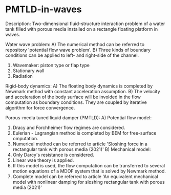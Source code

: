 # PMTLD-in-waves

Description:
Two-dimensional fluid-structure interaction problem of a water tank filled with porous media installed on a rectangle floating platform in waves.

Water wave problem:
A) The numerical method can be referred to repository 'potential flow wave problem'.
B) Three kinds of boundary conditions can be applied to left- and right-side of the channel.
  1. Wavemaker: piston type or flap type
  2. Stationary wall
  3. Radiation

Rigid-body dynamics:
A) The floating body dynamics is completed by Newmark method with constant acceleration assumption.
B) The velocity and acceleration of the body surface will be involded in the flow computation as boundary conditions. They are coupled by iterative algorithm for force convergence.

Porous-media tuned liquid damper (PMTLD):
A) Potential flow model:
  1. Dracy and Forchheimer flow regimes are considered.
  2. Eulerian - Lagrangian method is completed by BEM for free-surface omputation.
  3. Numerical method can be referred to article 'Sloshing force in a rectangular tank with porous media (2021)'
B) Mechanical model:
  1. Only Darcy's resistance is considered.
  2. Linear wae theory is applied.
  3. If this model is used, the flow computation can be transferred to several motion equations of a MDOF system that is solved by Newmark method.
  4. Complete model can be referred to article 'An equivalent mechanical model with nonlinear damping for sloshing rectangular tank with porous media (2021)'
